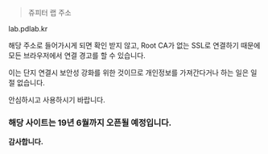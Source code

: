 >쥬피터 랩 주소

lab.pdlab.kr

해당 주소로 들어가시게 되면 확인 받지 않고, Root CA가 없는 SSL로 연결하기 때문에
모든 브라우저에서 연결 경고를 할 수 있습니다.

이는 단지 연결시 보안성 강화를 위한 것이므로 개인정보를 가져간다거나 하는 일은 일절 없습니다.

안심하시고 사용하시기 바랍니다.

### <b>해당 사이트는 19년 6월까지 오픈될 예정입니다.<b/>

감사합니다.